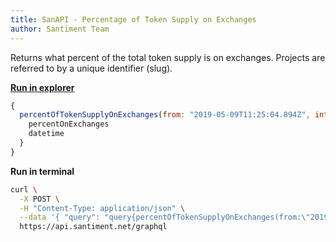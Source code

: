 ```yaml
---
title: SanAPI - Percentage of Token Supply on Exchanges
author: Santiment Team
---
```


Returns what percent of the total token supply is on exchanges. Projects
are referred to by a unique identifier (slug).

[**Run in
explorer**](https://api.santiment.net/graphiql?query=%7B%0A%20%20percentOfTokenSupplyOnExchanges(from%3A%20%222019-05-09T11%3A25%3A04.894Z%22%2C%20interval%3A%20%221d%22%2C%20slug%3A%20%22maker%22%2C%20to%3A%20%222019-06-23T11%3A25%3A04.894Z%22)%20%7B%0A%20%20%20%20percentOnExchanges%0A%20%20%20%20datetime%0A%20%20%7D%0A%7D%0A&variables=)

```js
{
  percentOfTokenSupplyOnExchanges(from: "2019-05-09T11:25:04.894Z", interval: "1d", slug: "maker", to: "2019-06-23T11:25:04.894Z") {
    percentOnExchanges
    datetime
  }
}
```

**Run in terminal**

```sh
curl \
  -X POST \
  -H "Content-Type: application/json" \
  --data '{ "query": "query{percentOfTokenSupplyOnExchanges(from:\"2019-05-10T00:00:00.000Z\",interval:\"1d\",slug:\"maker\",to:\"2019-06-23T00:00:00.000Z\"){datetime, percentOnExchanges}}" }' \
  https://api.santiment.net/graphql
```
